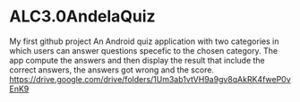 # ALC3.0AndelaQuiz
My first github project
An Android quiz application with two categories in which users can answer questions specefic to the chosen category.
The app compute the answers and then display the result that include the correct answers, the answers got wrong and the score.
https://drive.google.com/drive/folders/1Um3ab1vtVH9a9gv8qAkRK4fweP0vEnK9
